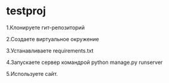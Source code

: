 # testproj

1.Клонируете гит-репозиторий

2.Создаете виртуальное окружение

3.Устанавливаете requirements.txt

4.Запускаете сервер командрой python manage.py runserver

5.Используете сайт.
